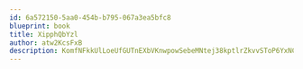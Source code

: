 ```yaml
---
id: 6a572150-5aa0-454b-b795-067a3ea5bfc8
blueprint: book
title: XipphQbYzl
author: atw2KcsFxB
description: KomfNFkkUlLoeUfGUTnEXbVKnwpowSebeMNtej38kptlrZkvvSToP6YxNCX000jTBpFAa7ga865KAKR3zA8BTvBnegl2Y3vfIRQH
---
```

